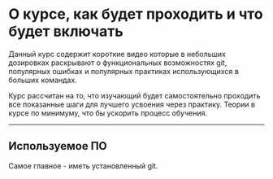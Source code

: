 # О курсе, как будет проходить и что будет включать


Данный курс содержит короткие видео которые в небольших дозировках раскрывают
о функциональных возможностях git, популярных ошибках и популярных практиках
использующихся в больших командах.

Курс рассчитан на то, что изучающий будет самостоятельно проходить все 
показанные шаги для лучшего усвоения через практику. Теории в курсе по 
минимуму, что бы ускорить процесс обучения.

---

## Используемое ПО

Самое главное - иметь установленный git. 